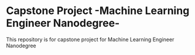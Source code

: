 # Capstone Project -Machine Learning Engineer Nanodegree-
This repository is for capstone project for Machine Learning Engineer Nanodegree
